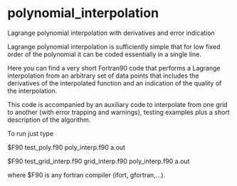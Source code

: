 # polynomial_interpolation
Lagrange polynomial interpolation with derivatives and error indication

Lagrange polynomial interpolation is sufficiently simple that for low fixed order of the polynomial it can be
coded essentially in a single line.

Here you can find a very short Fortran90 code that performs a Lagrange interpolation from an arbitrary set of data points
that includes the derivatives of the interpolated function and an indication of the quality of the interpolation.

This code is accompanied by an auxiliary code to interpolate from one grid to another (with error trapping and warnings),
testing examples plus a short description of the algorithm.

To run just type

$F90  test_poly.f90  poly_interp.f90
a.out

$F90  test_grid_interp.f90 grid_interp.f90 poly_interp.f90
a.out

where $F90 is any fortran compiler (ifort, gfortran,...).
